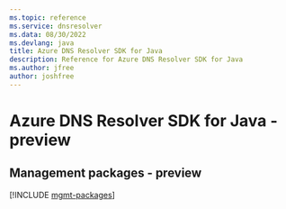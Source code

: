 ```yaml
---
ms.topic: reference
ms.service: dnsresolver
ms.data: 08/30/2022
ms.devlang: java
title: Azure DNS Resolver SDK for Java
description: Reference for Azure DNS Resolver SDK for Java
ms.author: jfree
author: joshfree
---
```

# Azure DNS Resolver SDK for Java - preview

## Management packages - preview
[!INCLUDE [mgmt-packages](dns-resolver-mgmt-index.md)]